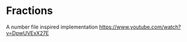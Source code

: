 Fractions
=========

A number file inspired implementation
https://www.youtube.com/watch?v=DpwUVExX27E
